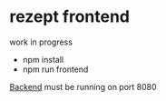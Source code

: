 # rezept frontend

work in progress

* npm install
* npm run frontend

[Backend](https://github.com/sour-dough/rezept-backend) must be running on port 8080
